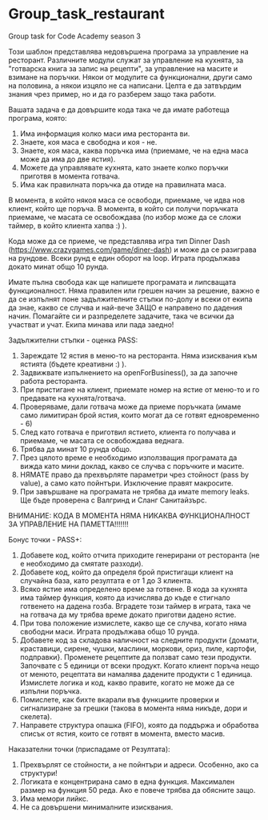 # Group_task_restaurant
Group task for Code Academy season 3

 Този шаблон представлява недовършена програма за управление на ресторант. Различните модули служат за управление на кухнята, за "готварска книга за запис  на рецепти", за управление на масите и взимане на поръчки. Някои от модулите са функционални, други само на половина, а някои изцяло не са написани. Целта е да затвърдим знания чрез пример, но и да го разберем защо така работи.
 
 Вашата задача е да довършите кода така че да имате работеща програма, която:
 1. Има информация колко маси има ресторанта ви.
 2. Знаете, коя маса е свободна и коя - не.
 3. Знаете, коя маса, каква поръчка има (приемаме, че на една маса може да има до две ястия).
 4. Можете да управлявате кухнята, като знаете колко поръчки приготвя в момента готвача.
 5. Има как правилната поръчка да отиде на правилната маса.

 В момента, в който някоя маса се освободи, приемаме, че идва нов клиент, който ще поръча. В момента, в който си получи поръчката приемаме, че масата се    освобождава (по избор може да се сложи таймер, в който клиента хапва :) ).

 Кода може да се приеме, че представлява игра тип Dinner Dash (https://www.crazygames.com/game/diner-dash) и може да се разиграва на рундове. Всеки рунд е един оборот на loop. Играта продължава докато минат общо 10 рунда.

 Имате пълна свобода как ще напишете програмата и липсващата функционалност. Няма правилен или грешен начин за решение, важно е да се изпълнят поне задължителните стъпки по-долу и всеки от екипа да знае, какво се случва и най-вече ЗАЩО е направено по дадения начин. Помагайте си и разпределете задачите, така че всички да участват и учат. Екипа минава или пада заедно!
 
 
 Задължителни стъпки - оценка PASS:
 
 1. Зареждате 12 ястия в меню-то на ресторанта. Няма изисквания към ястията (бъдете креативни :) ).
 2. Задвижвате изпълнението на openForBusiness(), за да започне работа ресторанта.
 3. При пристигане на клиент, приемате номер на ястие от меню-то и го предавате на кухнята/готвача.
 4. Проверяваме, дали готвача може да приеме поръчката (имаме само лимитиран брой ястия, които могат да се готвят едновременно - 6)
 5. След като готвача е приготвил ястието, клиента го получава и приемаме, че масата се освобождава веднага.
 7. Трябва да минат 10 рунда общо.
 8. През цялото време е необходимо използващия програмата да вижда като мини доклад, какво се случва с поръчките и масите.
 9. НЯМАТЕ право да прехвърляте параметри чрез стойност (pass by value), а само като пойнтъри. Изключение правят макросите.
 10. При завършване на програмата не трябва да имате memory leaks. Ще бъде проверена с Валгринд и Сланг Санитайзърс.
 
 ВНИМАНИЕ: КОДА В МОМЕНТА НЯМА НИКАКВА ФУНКЦИОНАЛНОСТ ЗА УПРАВЛЕНИЕ НА ПАМЕТТА!!!!!!!
 
 Бонус точки - PASS+:
 1. Добавете код, който отчита приходите генерирани от ресторанта (не е необходимо да смятате разходи).
 2. Добавете код, който да определя брой пристигащи клиент на случайна база, като резултата е от 1 до 3 клиента.
 3. Всяко ястие има определено време за готвене. В кода за кухнята има таймер функция, която да изчислява до къде е стигнало готвенето на дадена гозба. Вградете този таймер в играта, така че на готвача да му трябва време докато приготви дадено ястие.
 4. При това положение измислете, какво ще се случва, когато няма свободни маси. Играта продължава общо 10 рунда.
 5. Добавете код за складова наличност на следните продукти {домати, краставици, сирене, чушки, маслини, моркови, ориз, пиле, картофи, подправки}. Променете рецептите да ползват само тези продукти. Започвате с 5 единици от всеки продукт. Когато клиент поръча нещо от менюто, рецептата ви намалява дадените продукти с 1 единица. Измислете логика и код, какво правите, когато не може да се изпълни поръчка.
 6. Помислете, как бихте вкарали във функциите проверки и сигнализиране за грешки (такова в момента няма никъде, дори и скелета).
 7. Направете структура опашка (FIFO), която да поддържа и обработва списък от ястия, които се готвят в момента, вместо масив.
 
 Наказателни точки (приспадаме от Резултата):
 1. Прехвърлят се стойности, а не пойнтъри и адреси. Особенно, ако са структури!
 2. Логиката е концентрирана само в една функция. Максимален размер на функция 50 реда. Ако е повече трябва да обясните защо.
 3. Има мемори лийкс.
 4. Не са довършени минималните изисквания.
